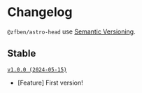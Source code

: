 # Changelog

`@zfben/astro-head` use [Semantic Versioning](https://semver.org/).

## Stable

[`v1.0.0 (2024-05-15)`](https://github.com/zfben/astro-head/compare/v0.0.0...v1.0.0)

- [Feature] First version!
